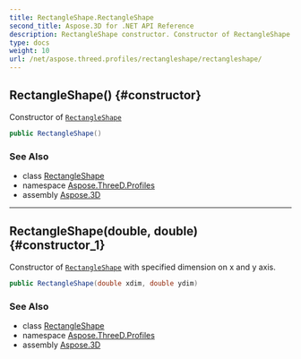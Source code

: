 ```yaml
---
title: RectangleShape.RectangleShape
second_title: Aspose.3D for .NET API Reference
description: RectangleShape constructor. Constructor of RectangleShape
type: docs
weight: 10
url: /net/aspose.threed.profiles/rectangleshape/rectangleshape/
---
```

## RectangleShape() {#constructor}

Constructor of [`RectangleShape`](../)

```csharp
public RectangleShape()
```

### See Also

* class [RectangleShape](../)
* namespace [Aspose.ThreeD.Profiles](../../rectangleshape/)
* assembly [Aspose.3D](../../../)

---

## RectangleShape(double, double) {#constructor_1}

Constructor of [`RectangleShape`](../) with specified dimension on x and y axis.

```csharp
public RectangleShape(double xdim, double ydim)
```

### See Also

* class [RectangleShape](../)
* namespace [Aspose.ThreeD.Profiles](../../rectangleshape/)
* assembly [Aspose.3D](../../../)


